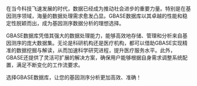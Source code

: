 在当今科技飞速发展的时代，数据已经成为推动社会进步的重要力量。特别是在基因测序领域，海量的数据处理需求愈发凸显。GBASE数据库以其卓越的性能和稳定性脱颖而出，成为基因测序数据分析的理想选择。

GBASE数据库凭借其强大的数据处理能力，能够高效地存储、管理和分析来自基因测序的庞大数据集。无论是科研机构还是医疗机构，都可以借助GBASE实现精准的数据挖掘与解读，从而加速科学研究进程，提升医疗服务水平。此外，GBASE还提供了灵活可扩展的解决方案，确保用户能够根据自身需求调整系统配置，满足不断变化的工作流要求。

选择GBASE数据库，让您的基因测序分析更加高效、准确！